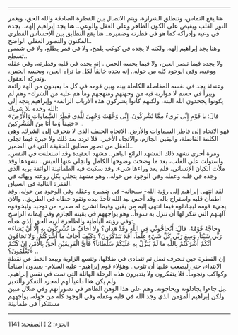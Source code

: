 ------------------------------------------------------------------------

هنا يقع التماس، وتنطلق الشرارة، ويتم الاتصال بين الفطرة الصادقة والله
الحق، ويغمر النور القلب ويفيض على الكون الظاهر وعلى العقل والوعي.. هنا
يجد إبراهيم إلهه.. يجده في وعيه وإدراكه كما هو في فطرته وضميره.. هنا يقع
التطابق بين الإحساس الفطري المكنون والتصور العقلي الواضح..  
وهنا يجد إبراهيم إلهه. ولكنه لا يجده في كوكب يلمح، ولا في قمر يطلع، ولا
في شمس تسطع..  
ولا يجده فيما تبصر العين، ولا فيما يحسه الحس.. إنه يجده في قلبه وفطرته،
وفي عقله ووعيه، وفي الوجود كله من حوله.. إنه يجده خالقاً لكل ما تراه
العين، ويحسه الحس، وتدركه العقول.  
وعندئذ يجد في نفسه المفاصلة الكاملة بينه وبين قومه في كل ما يعبدون من
آلهة زائفة ويبرأ في حسم لا مواربة فيه من وجهتهم ومنهجهم وما هم عليه من
الشرك- وهم لم يكونوا يجحدون الله البتة، ولكنهم كانوا يشركون هذه الأرباب
الزائفة- وإبراهيم يتجه إلى الله وحده بلا شريك:  
«قالَ: يا قَوْمِ إِنِّي بَرِيءٌ مِمَّا تُشْرِكُونَ. إِنِّي وَجَّهْتُ وَجْهِيَ لِلَّذِي فَطَرَ السَّماواتِ وَالْأَرْضَ
حَنِيفاً وَما أَنَا مِنَ الْمُشْرِكِينَ» ..  
فهو الاتجاه إلى فاطر السماوات والأرض. الاتجاه الحنيف الذي لا ينحرف إلى
الشرك. وهي الكلمة الفاصلة، واليقين الجازم، والاتجاه الأخير.. فلا تردد
بعد ذلك ولا حيرة فيما تجلى للعقل من تصور مطابق للحقيقة التي في
الضمير..  
ومرة أخرى نشهد ذلك المشهد الرائع الباهر.. مشهد العقيدة وقد استعلنت في
النفس، واستولت على القلب، بعد ما وضحت وضوحها الكامل وانجلى عنها الغبش..
نشهدها وقد ملأت الكيان الإنساني، فلم يعد وراءها شيء. وقد سكبت فيه
الطمأنينة الواثقة بربه الذي وجده في قلبه وعقله وفي الوجود من حوله.. وهو
مشهد يتجلى بكل روعته وبهائه في الفقرة التالية في السياق.  
لقد انتهى إبراهيم إلى رؤية الله- سبحانه- في ضميره وعقله وفي الوجود من
حوله. وقد اطمأن قلبه واستراح باله. وقد أحس بيد الله تأخذ بيده وتقود خطاه
في الطريق.. والآن يجيء قومه ليجادلوه فيما انتهى إليه من يقين وفيما انشرح
له صدره من توحيد وليخوفوه آلهتهم التي تنكر لها أن تنزل به سوءاً.. وهو
يواجههم في يقينه الجازم وفي إيمانه الراسخ وفي رؤيته الباطنة والظاهرة
لربه الحق الذي هداه:  
«وَحاجَّهُ قَوْمُهُ، قالَ: أَتُحاجُّونِّي فِي اللَّهِ وَقَدْ هَدانِ؟ وَلا أَخافُ ما تُشْرِكُونَ بِهِ إِلَّا
أَنْ يَشاءَ رَبِّي شَيْئاً، وَسِعَ رَبِّي كُلَّ شَيْءٍ عِلْماً. أَفَلا تَتَذَكَّرُونَ؟ وَكَيْفَ أَخافُ ما
أَشْرَكْتُمْ، وَلا تَخافُونَ أَنَّكُمْ أَشْرَكْتُمْ بِاللَّهِ ما لَمْ يُنَزِّلْ بِهِ عَلَيْكُمْ سُلْطاناً؟ فَأَيُّ
الْفَرِيقَيْنِ أَحَقُّ بِالْأَمْنِ إِنْ كُنْتُمْ تَعْلَمُونَ؟» ..  
إن الفطرة حين تنحرف تضل ثم تتمادى في ضلالها، وتتسع الزاوية ويبعد الخط عن
نقطة الابتداء، حتى ليصعب عليها أن تثوب.. وهؤلاء قوم إبراهيم- عليه
السلام- يعبدون أصناماً وكواكب ونجوماً. فلا يتفكرون ولا يتدبرون هذه الرحلة
الهائلة التي تمت في نفس إبراهيم. ولم يكن هذا داعياً لهم لمجرد التفكر
والتدبر.  
بل جاءوا يجادلونه ويحاجونه. وهم على هذا الوهن الظاهر في تصوراتهم وفي
ضلال مبين.  
ولكن إبراهيم المؤمن الذي وجد الله في قلبه وعقله وفي الوجود كله من حوله،
يواجههم مستنكراً في طمأنينة

------------------------------------------------------------------------

الجزء: 2 ¦ الصفحة: 1141
